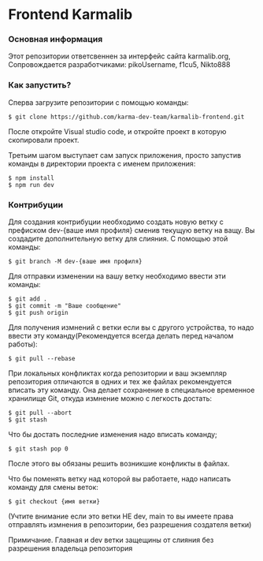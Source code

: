 # Frontend Karmalib 
### Основная информация

Этот репозитории ответсвеннен за интерфейс сайта karmalib.org, Сопровождается разработчиками: pikoUsername, f1cu5, Nikto888   

### Как запустить? 

Сперва загрузите репозитории с помощью команды: 
```shell
$ git clone https://github.com/karma-dev-team/karmalib-frontend.git
```
После откройте Visual studio code, и откройте проект в которую скопировали проект. 

Третьим шагом выступает сам запуск приложения, просто запустив команды в директории проекта с именем приложения: 
```
$ npm install 
$ npm run dev
```

### Контрибуции 

Для создания контрибуции необходимо создать новую ветку с префиском dev-{ваше имя профиля} сменив текущую ветку на ващу. Вы создадите дополнительную ветку для слияния. С помощью этой команды: 

```shell
$ git branch -M dev-{ваше имя профиля} 
```

Для отправки изменении на вашу ветку необходимо ввести эти команды: 
```
$ git add .
$ git commit -m "Ваше сообщение"
$ git push origin 
```

Для получения измнений с ветки если вы с другого устройства, то надо ввести эту команду(Рекомендуется всегда делать перед началом работы): 
```
$ git pull --rebase 
```
При локальных конфликтах когда репозитории и ваш экземпляр репозитория отличаются в одних и тех же файлах рекомендуется вписать эту команду. Она делает сохранение в специальное временное хранилище Git, откуда измнение можно с легкость достать: 
```
$ git pull --abort  
$ git stash 
```

Что бы достать последние изменения надо вписать команду; 
```
$ git stash pop 0 
```
После этого вы обязаны решить возникшие конфликты в файлах. 

Что бы поменять ветку над которой вы работаете, надо написать команду для смены веток: 
```
$ git checkout {имя ветки} 
```
(Учтите внимание если это ветки НЕ dev, main то вы имеете права отправлять измнения в репозитории, 
без разрешения создателя ветки)  

Примичание. 
Главная и dev ветки защещины от слияния без разрешения владельца репозитория
